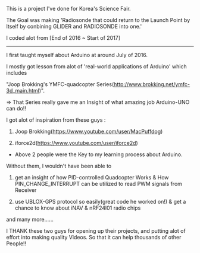 This is a project I've done for Korea's Science Fair.

The Goal was making 'Radiosonde that could return to the Launch Point by Itself by conbining GLIDER and RADIOSONDE into one.'

I coded alot from [End of 2016 ~ Start of 2017]

----------------------------------------------------------------------------------------------------------------------------

I first taught myself about Arduino at around July of 2016.

I mostly got lesson from alot of 'real-world applications of Arduino' which includes

"Joop Brokking's YMFC-quadcopter Series(http://www.brokking.net/ymfc-3d_main.html)".

=> That Series really gave me an Insight of what amazing job Arduino-UNO can do!!

I got alot of inspiration from these guys : 

1) Joop Brokking(https://www.youtube.com/user/MacPuffdog)

2) iforce2d(https://www.youtube.com/user/iforce2d)

* Above 2 people were the Key to my learning process about Arduino.

Without them, I wouldn't have been able to

1) get an insight of how PID-controlled Quadcopter Works & How PIN_CHANGE_INTERRUPT can be utilized to read PWM signals from Receiver

2) use UBLOX-GPS protocol so easily(great code he worked on!) & get a chance to know about iNAV & nRF24l01 radio chips 

and many more......

I THANK these two guys for opening up their projects, and putting alot of effort into making quality Videos. So that it can help thousands of other People!!